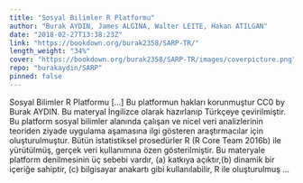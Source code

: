 ```yaml
---
title: "Sosyal Bilimler R Platformu"
author: "Burak AYDIN, James ALGINA, Walter LEITE, Hakan ATILGAN"
date: "2018-02-27T13:38:23Z"
link: "https://bookdown.org/burak2358/SARP-TR/"
length_weight: "34%"
cover: "https://bookdown.org/burak2358/SARP-TR/images/coverpicture.png"
repo: "burakaydin/SARP"
pinned: false
---
```


Sosyal Bilimler R Platformu [...] Bu platformun hakları korunmuştur CC0 by Burak AYDIN. Bu materyal İngilizce olarak hazırlanıp Türkçeye çevirilmiştir. Bu platform sosyal bilimler alanında çalışan ve nicel veri analizlerinin teoriden ziyade uygulama aşamasına ilgi gösteren araştırmacılar için oluşturulmuştur. Bütün istatistiksel prosedürler R (R Core Team 2016b) ile yürütülmüş, gerçek veri kullanımına özen gösterilmiştir. Bu materyale platform denilmesinin üç sebebi vardır, (a) katkıya açıktır,(b) dinamik bir içeriğe sahiptir, (c) bilgisayar anakartı gibi kullanılabilir, R ile oluşturulmuş ...
